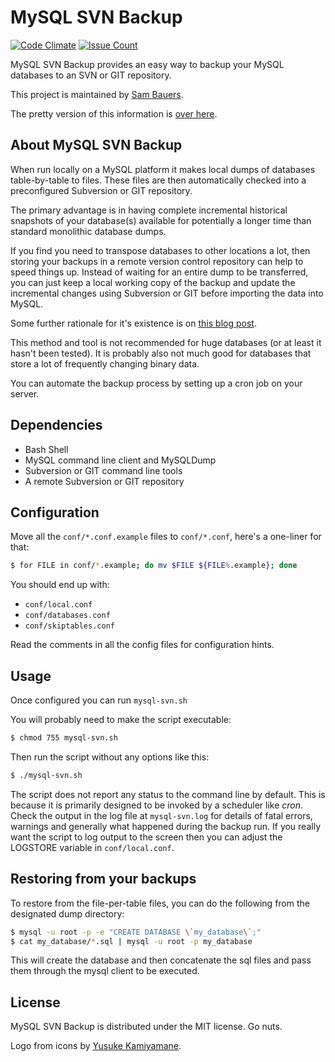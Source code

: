 MySQL SVN Backup
================

[![Code Climate](https://codeclimate.com/github/sambauers/mysql-svn-backup/badges/gpa.svg)](https://codeclimate.com/github/sambauers/mysql-svn-backup) [![Issue Count](https://codeclimate.com/github/sambauers/mysql-svn-backup/badges/issue_count.svg)](https://codeclimate.com/github/sambauers/mysql-svn-backup)

MySQL SVN Backup provides an easy way to backup your MySQL databases to an SVN or GIT repository.

This project is maintained by [Sam Bauers](https://github.com/sambauers).

The pretty version of this information is [over here](https://sambauers.github.io/mysql-svn-backup "MySQL SVN Backup on GitHub Pages").

About MySQL SVN Backup
----------------------

When run locally on a MySQL platform it makes local dumps of databases table-by-table to files. These files are then automatically checked into a preconfigured Subversion or GIT repository.

The primary advantage is in having complete incremental historical snapshots of your database(s) available for potentially a longer time than standard monolithic database dumps.

If you find you need to transpose databases to other locations a lot, then storing your backups in a remote version control repository can help to speed things up. Instead of waiting for an entire dump to be transferred, you can just keep a local working copy of the backup and update the incremental changes using Subversion or GIT before importing the data into MySQL.

Some further rationale for it's existence is on [this blog post](http://redant.com.au/how-we-do/backing-up-mysql-into-subversion-using-mysql-svn-backup/ "Dolphins with lasers like to back up their databases to Subversion, how about you?").

This method and tool is not recommended for huge databases (or at least it hasn't been tested). It is probably also not much good for databases that store a lot of frequently changing binary data.

You can automate the backup process by setting up a cron job on your server.

Dependencies
------------

* Bash Shell
* MySQL command line client and MySQLDump
* Subversion or GIT command line tools
* A remote Subversion or GIT repository

Configuration
-------------

Move all the `conf/*.conf.example` files to `conf/*.conf`, here's a one-liner for that:

```sh
$ for FILE in conf/*.example; do mv $FILE ${FILE%.example}; done
```

You should end up with:

* `conf/local.conf`
* `conf/databases.conf`
* `conf/skiptables.conf`

Read the comments in all the config files for configuration hints.

Usage
-----

Once configured you can run `mysql-svn.sh`

You will probably need to make the script executable:

```sh
$ chmod 755 mysql-svn.sh
```

Then run the script without any options like this:

```sh
$ ./mysql-svn.sh
```

The script does not report any status to the command line by default. This is because it is primarily designed to be invoked by a scheduler like *cron*. Check the output in the log file at `mysql-svn.log` for details of fatal errors, warnings and generally what happened during the backup run. If you really want the script to log output to the screen then you can adjust the LOGSTORE variable in `conf/local.conf`.

Restoring from your backups
---------------------------

To restore from the file-per-table files, you can do the following from the designated dump directory:

```sh
$ mysql -u root -p -e "CREATE DATABASE \`my_database\`;"
$ cat my_database/*.sql | mysql -u root -p my_database
```

This will create the database and then concatenate the sql files and pass them through the mysql client to be executed.

License
-------

MySQL SVN Backup is distributed under the MIT license. Go nuts.

Logo from icons by [Yusuke Kamiyamane](http://p.yusukekamiyamane.com/ "Visit Yusuke Kamiyamane's website").
